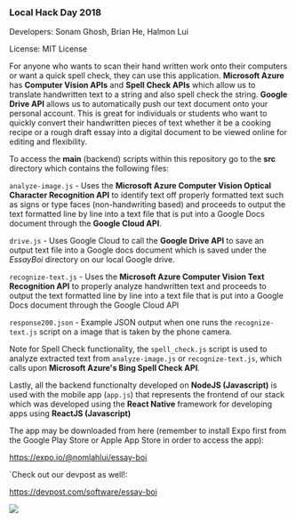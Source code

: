 ### Local Hack Day 2018

Developers: Sonam Ghosh, Brian He, Halmon Lui

License: MIT License

For anyone who wants to scan their hand written work onto their computers or want a quick spell check, they can use this application. **Microsoft Azure** has **Computer Vision APIs** and **Spell Check APIs** which allow us to translate handwritten text to a string and also spell check the string. **Google Drive API** allows us to automatically push our text document onto your personal account. This is great for individuals or students who want to quickly convert their handwritten pieces of text whether it be a cooking recipe or a rough draft essay into a digital document to be viewed online for editing and flexibility. 

To access the **main** (backend) scripts within this repository go to the **src** directory which contains the following files:

`analyze-image.js` - Uses the **Microsoft Azure Computer Vision Optical Character Recognition API** to identify text off properly formatted text such as signs or type faces (non-handwriting based) and proceeds to output the text formatted line by line into a text file that is put into a Google Docs document through the **Google Cloud API**. 

`drive.js` - Uses Google Cloud to call the **Google Drive API** to save an output text file into a Google docs document which is saved under the *EssayBoi* directory on our local Google drive. 

`recognize-text.js` - Uses the **Microsoft Azure Computer Vision Text Recognition API** to properly analyze handwritten text and proceeds to output the text formatted line by line into a text file that is put into a Google Docs document through the Google Cloud API 

`response200.json` - Example JSON output when one runs the `recognize-text.js` script on a image that is taken by the phone camera. 

Note for Spell Check functionality, the `spell_check.js` script is used to analyze extracted text from `analyze-image.js` or `recognize-text.js`, which calls upon **Microsoft Azure's Bing Spell Check API**. 

Lastly, all the backend functionalty developed on **NodeJS (Javascript)** is used with the mobile app (`app.js`) that represents the frontend of our stack which was developed using the **React Native** framework for developing apps using **ReactJS (Javascript)**

The app may be downloaded from here (remember to install Expo first from the Google Play Store or Apple App Store in order to access the app):

https://expo.io/@nomlahlui/essay-boi

`Check out our devpost as well!:

https://devpost.com/software/essay-boi

<img src = "full_stack_diagram.png">

